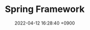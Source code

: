 ---
layout  : category
title   : Spring Framework
summary : 스프링 프레임워크
date    : 2022-04-12 16:28:40 +0900
updated : 2022-04-12 19:55:09 +0900
tag     : spring
toc     : true
public  : true
parent  : [[/index]]
latex   : false
---